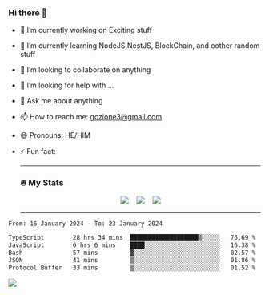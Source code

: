 ### Hi there 👋

<!--
**charlieScript/charlieScript** is a ✨ _special_ ✨ repository because its `README.md` (this file) appears on your GitHub profile.

Here are some ideas to get you started: -->

- 🔭 I’m currently working on Exciting stuff
- 🌱 I’m currently learning NodeJS,NestJS, BlockChain, and oother random stuff
- 👯 I’m looking to collaborate on anything
- 🤔 I’m looking for help with ...
- 💬 Ask me about anything
- 📫 How to reach me: gozione3@gmail.com
- 😄 Pronouns: HE/HIM
- ⚡ Fun fact:


  ---

  ### :fire: My Stats

  <div id="stats" align="center">
  <img src="http://github-readme-streak-stats.herokuapp.com?user=charlieScript&theme=dark&date_format=M%20j%5B%2C%20Y%5D" />&nbsp;&nbsp;&nbsp;
  <img src="https://github-readme-stats.vercel.app/api/top-langs/?username=charlieScript&layout=compact&theme=vision-friendly-dark"/>&nbsp;&nbsp;&nbsp;
  <img src="https://github-readme-stats.vercel.app/api?username=charlieScript&show_icons=true&theme=radical"/>
  </div>

  ---



<!--START_SECTION:waka-->

```txt
From: 16 January 2024 - To: 23 January 2024

TypeScript        28 hrs 34 mins  ███████████████████▒░░░░░   76.69 %
JavaScript        6 hrs 6 mins    ████░░░░░░░░░░░░░░░░░░░░░   16.38 %
Bash              57 mins         ▓░░░░░░░░░░░░░░░░░░░░░░░░   02.57 %
JSON              41 mins         ▒░░░░░░░░░░░░░░░░░░░░░░░░   01.86 %
Protocol Buffer   33 mins         ▒░░░░░░░░░░░░░░░░░░░░░░░░   01.52 %
```

<!--END_SECTION:waka-->
![](https://komarev.com/ghpvc/?username=charlieScript)
